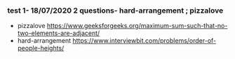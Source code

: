 ### test 1- 18/07/2020 2 questions- hard-arrangement ; pizzalove
- pizzalove https://www.geeksforgeeks.org/maximum-sum-such-that-no-two-elements-are-adjacent/
- hard-arrangement https://www.interviewbit.com/problems/order-of-people-heights/
